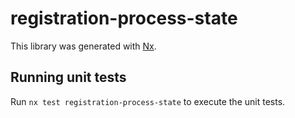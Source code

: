 # registration-process-state

This library was generated with [Nx](https://nx.dev).

## Running unit tests

Run `nx test registration-process-state` to execute the unit tests.
